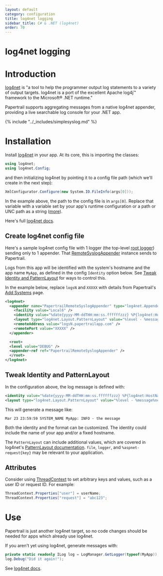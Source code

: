 ```yaml
---
layout: default
category: configuration
title: log4net logging
sidebar_title: C# & .NET (log4net)
order: 70
---
```


# log4net logging

# Introduction

[log4net](http://logging.apache.org/log4net/) is "a tool to help the programmer output log statements to a variety of output targets. log4net is a port of the excellent Apache log4j™ framework to the Microsoft® .NET runtime."

Papertrail supports aggregating messages from a native log4net appender, providing a live searchable log console for your .NET app.

{% include "../\_includes/simplesyslog.md" %}

# Installation

Install [log4net](http://logging.apache.org/log4net/release/manual/configuration.html) in your app. At its core, this is importing the classes:

```csharp
using log4net;
using log4net.Config;
```

and then initializing log4net by pointing it to a config file path (which we'll create in the next step):

```csharp
XmlConfigurator.Configure(new System.IO.FileInfo(args[0]));
```

In the example above, the path to the config file is in `args[0]`. Replace that variable with a variable set by your app's runtime configuration or a path or UNC path as a string ([more](http://msdn.microsoft.com/en-us/library/system.io.fileinfo.aspx)).

Here's full [log4net docs](http://logging.apache.org/log4net/release/manual/configuration.html).

## Create log4net config file

Here's a sample log4net config file with 1 logger (the top-level [root logger](http://logging.apache.org/log4net/release/manual/introduction.html#hierarchy)) sending only to 1 appender. That [RemoteSyslogAppender](http://logging.apache.org/log4net/release/sdk/log4net.Appender.RemoteSyslogAppender.html) instance sends to Papertrail.

Logs from this app will be identified with the system's hostname and the app name `MyApp`, as defined in the config `Identity` option below. See [Tweak Identity and PatternLayout](#identity) for ways to control this.

In the example below, replace `logsN` and `XXXXX` with details from Papertrail's [Add Systems](https://papertrailapp.com/systems/setup) page.

```xml
<log4net>
  <appender name="PapertrailRemoteSyslogAppender" type="log4net.Appender.RemoteSyslogAppender">
    <facility value="Local6" />
    <identity value="%date{yyyy-MM-ddTHH:mm:ss.ffffffzzz} %P{log4net:HostName} MyApp" />
    <layout type="log4net.Layout.PatternLayout" value="%level - %message%newline" />
    <remoteAddress value="logsN.papertrailapp.com" />
    <remotePort value="XXXXX" />
  </appender>

  <root>
  <level value="DEBUG" />
  <appender-ref ref="PapertrailRemoteSyslogAppender" />
  </root>
</log4net>
```
<a name="identity"></a>

## Tweak Identity and PatternLayout

In the configuration above, the log message is defined with:

```xml
<identity value="%date{yyyy-MM-ddTHH:mm:ss.ffffffzzz} %P{log4net:HostName} MyApp" />
<layout type="log4net.Layout.PatternLayout" value="%level - %message%newline" />
```

This will generate a message like:

```
Mar 23 23:59:59 SYSTEM_NAME MyApp: INFO - the message
```

Both the identity and the format can be customized. The identity could include the name of your app and/or a fixed hostname.

The `PatternLayout` can include additional values, which are covered in log4net's  [PatternLayout documentation](https://logging.apache.org/log4net/release/sdk/log4net.Layout.PatternLayout.html). `file`, `logger`, and `%aspnet-request{key}` may be relevant to your application.

## Attributes

Consider using [ThreadContext](https://logging.apache.org/log4net/release/sdk/log4net.ThreadContext.html) to set arbitrary keys and values, such as a user ID or request ID. For example:

```csharp
ThreadContext.Properties["user"] = userName;
ThreadContext.Properties["request"] = "abc123";
```

# Use

Papertrail is just another log4net target, so no code changes should be needed for apps which already use log4net.

If you aren't yet using log4net, generate messages with:

```csharp
private static readonly ILog log = LogManager.GetLogger(typeof(MyApp));
log.Debug("Did it again!");
```

See [log4net docs](http://logging.apache.org/log4net/release/manual/configuration.html).
